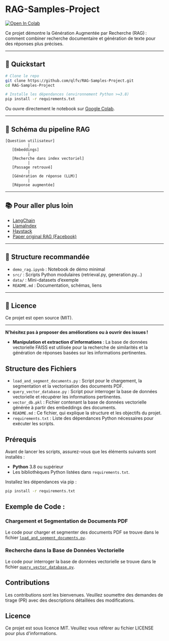 # RAG-Samples-Project

[![Open In Colab](https://colab.research.google.com/assets/colab-badge.svg)](https://colab.research.google.com/github/qlfv/RAG-Samples-Project/blob/main/demo_rag.ipynb)

Ce projet démontre la Génération Augmentée par Recherche (RAG) : comment combiner recherche documentaire et génération de texte pour des réponses plus précises.

---

## 🚀 Quickstart

```bash
# Clone le repo
git clone https://github.com/qlfv/RAG-Samples-Project.git
cd RAG-Samples-Project

# Installe les dépendances (environnement Python >=3.8)
pip install -r requirements.txt
```

Ou ouvre directement le notebook sur [Google Colab](https://colab.research.google.com/github/qlfv/RAG-Samples-Project/blob/main/demo_rag.ipynb).

---

## 🧠 Schéma du pipeline RAG

```
[Question utilisateur]
          |
   [Embeddings]
          |
   [Recherche dans index vectoriel]
          |
   [Passage retrouvé]
          |
   [Génération de réponse (LLM)]
          |
   [Réponse augmentée]
```

---

## 📚 Pour aller plus loin

- [LangChain](https://python.langchain.com/)
- [LlamaIndex](https://www.llamaindex.ai/)
- [Haystack](https://haystack.deepset.ai/)
- [Paper original RAG (Facebook)](https://arxiv.org/abs/2005.11401)

---

## 📂 Structure recommandée

- `demo_rag.ipynb` : Notebook de démo minimal
- `src/` : Scripts Python modulaires (retrieval.py, generation.py…)
- `data/` : Mini-datasets d’exemple
- `README.md` : Documentation, schémas, liens

---

## 📝 Licence

Ce projet est open source (MIT).

---

**N’hésitez pas à proposer des améliorations ou à ouvrir des issues !**
- **Manipulation et extraction d'informations** : La base de données vectorielle FAISS est utilisée pour la recherche de similarités et la génération de réponses basées sur les informations pertinentes.

## Structure des Fichiers

- `load_and_segment_documents.py` : Script pour le chargement, la segmentation et la vectorisation des documents PDF.
- `query_vector_database.py` : Script pour interroger la base de données vectorielle et récupérer les informations pertinentes.
- `vector_db.pkl` : Fichier contenant la base de données vectorielle générée à partir des embeddings des documents.
- `README.md` : Ce fichier, qui explique la structure et les objectifs du projet.
- `requirements.txt` : Liste des dépendances Python nécessaires pour exécuter les scripts.

## Prérequis

Avant de lancer les scripts, assurez-vous que les éléments suivants sont installés :

- **Python** 3.8 ou supérieur
- Les bibliothèques Python listées dans `requirements.txt`.

Installez les dépendances via pip :

```bash
pip install -r requirements.txt
```

## Exemple de Code :

### Chargement et Segmentation de Documents PDF

Le code pour charger et segmenter des documents PDF se trouve dans le fichier [`load_and_segment_documents.py`](./load_and_segment_documents.py).

### Recherche dans la Base de Données Vectorielle

Le code pour interroger la base de données vectorielle se trouve dans le fichier [`query_vector_database.py`](./query_vector_database.py).

## Contributions

Les contributions sont les bienvenues. Veuillez soumettre des demandes de tirage (PR) avec des descriptions détaillées des modifications.

## Licence

Ce projet est sous licence MIT. Veuillez vous référer au fichier LICENSE pour plus d'informations.


